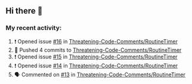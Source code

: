 ## Hi there 👋

### My recent activity:

<!--START_SECTION:activity-->
1. ❗️ Opened issue [#16](https://github.com/Threatening-Code-Comments/RoutineTimer/issues/16) in [Threatening-Code-Comments/RoutineTimer](https://github.com/Threatening-Code-Comments/RoutineTimer)
2. 🚀 Pushed 4 commits to [Threatening-Code-Comments/RoutineTimer](https://github.com/Threatening-Code-Comments/RoutineTimer)
3. ❗️ Opened issue [#15](https://github.com/Threatening-Code-Comments/RoutineTimer/issues/15) in [Threatening-Code-Comments/RoutineTimer](https://github.com/Threatening-Code-Comments/RoutineTimer)
4. ❗️ Opened issue [#14](https://github.com/Threatening-Code-Comments/RoutineTimer/issues/14) in [Threatening-Code-Comments/RoutineTimer](https://github.com/Threatening-Code-Comments/RoutineTimer)
5. 🗣 Commented on [#13](https://github.com/Threatening-Code-Comments/RoutineTimer/issues/13) in [Threatening-Code-Comments/RoutineTimer](https://github.com/Threatening-Code-Comments/RoutineTimer)
<!--END_SECTION:activity-->

<!--
**JereIsThere/JereIsThere** is a ✨ _special_ ✨ repository because its `README.md` (this file) appears on your GitHub profile.

Here are some ideas to get you started:

- 🔭 I’m currently working on ...
- 🌱 I’m currently learning ...
- 👯 I’m looking to collaborate on ...
- 🤔 I’m looking for help with ...
- 💬 Ask me about ...
- 📫 How to reach me: ...
- 😄 Pronouns: ...
- ⚡ Fun fact: ...
-->
